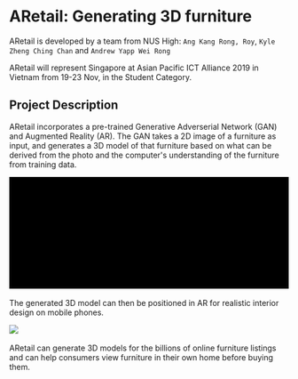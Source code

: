 # ARetail: Generating 3D furniture

ARetail is developed by a team from NUS High: `Ang Kang Rong, Roy`, `Kyle Zheng Ching Chan` and `Andrew Yapp Wei Rong`

ARetail will represent Singapore at Asian Pacific ICT Alliance 2019 in Vietnam from 19-23 Nov, in the Student Category.

## Project Description
ARetail incorporates a pre-trained Generative Adverserial Network (GAN) and Augmented Reality (AR). The GAN takes a 2D image of a furniture as input, and generates a 3D model of that furniture based on what can be derived from the photo and the computer's understanding of the furniture from training data.

![](GAN_example.gif)

The generated 3D model can then be positioned in AR for realistic interior design on mobile phones.

<img src="https://raw.githubusercontent.com/royangkr/ARetail/master/AR_demo.gif" height="400">

ARetail can generate 3D models for the billions of online furniture listings and can help consumers view furniture in their own home before buying them.
